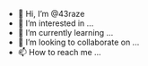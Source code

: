 - 👋 Hi, I’m @43raze
- 👀 I’m interested in ...
- 🌱 I’m currently learning ...
- 💞️ I’m looking to collaborate on ...
- 📫 How to reach me ...

<!---
43raze/43raze is a ✨ special ✨ repository because its `README.md` (this file) appears on your GitHub profile.
You can click the Preview link to take a look at your changes.
--->

